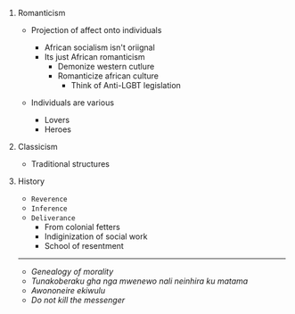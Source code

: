 1. Romanticism

   - Projection of affect onto individuals
      - African socialism isn't oriignal
      - Its just African romanticism
        - Demonize western cutlure
        - Romanticize african culture
          - Think of Anti-LGBT legislation
   
   - Individuals are various
     - Lovers
     - Heroes
      
3. Classicism
   - Traditional structures
  
3. History
   - `Reverence`
   - `Inference`
   - `Deliverance`
     - From colonial fetters
     - Indiginization of social work
     - School of resentment


   ----
   - *Genealogy of morality*
   - *Tunakoberaku gha nga mwenewo nali neinhira ku matama*
   - *Awononeire ekiwulu*   
   - *Do not kill the messenger*
